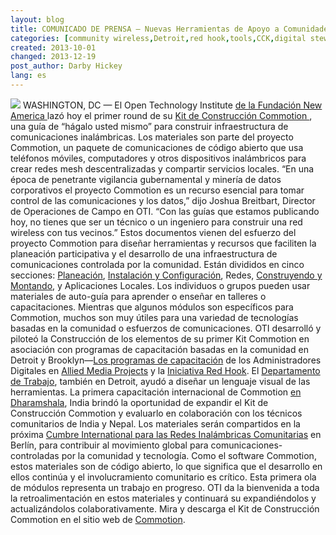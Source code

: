 ```yaml
---
layout: blog
title: COMUNICADO DE PRENSA – Nuevas Herramientas de Apoyo a Comunidades para Construir su Propia Infraestructura de Comunicación Inalámbrica
categories: [community wireless,Detroit,red hook,tools,CCK,digital stewards]
created: 2013-10-01
changed: 2013-12-19
post_author: Darby Hickey
lang: es
---
```

  <img src="/files/styles/large/public/CCK_general_intro.png?itok=6eRvcgMY"/>
WASHINGTON, DC — El Open Technology Institute <a href="http://oti.newamerica.net/"> de la Fundación New America </a> lazó hoy el primer round de su <a href="https://commotionwireless.net/docs/cck"> Kit de Construcción Commotion </a>, una guía de “hágalo usted mismo” para construir infraestructura de comunicaciones inalámbricas. Los materiales son parte del proyecto Commotion, un paquete de comunicaciones de código abierto que usa teléfonos móviles, computadores y otros dispositivos inalámbricos para crear redes mesh descentralizadas y compartir servicios locales.
“En una época de penetrante vigilancia gubernamental y minería de datos corporativos el proyecto Commotion es un recurso esencial para tomar control de las comunicaciones y los datos,” dijo Joshua Breitbart, Director de Operaciones de Campo en OTI. “Con las guías que estamos publicando hoy, no tienes que ser un técnico o un ingeniero para construir una red wireless con tus vecinos.”
Estos documentos vienen del esfuerzo del proyecto Commotion para diseñar herramientas y recursos que faciliten la planeación participativa y el desarrollo de una infraestructura de comunicaciones controlada por la comunidad. Están divididos en cinco secciones: <a href="https://commotionwireless.net/docs/cck/planning">Planeación</a>, <a href="https://commotionwireless.net/docs/cck/installing-configuring">Instalación y Configuración</a>, Redes, <a href="https://commotionwireless.net/docs/cck/building-mounting">Construyendo y Montando</a>, y Aplicaciones Locales. Los individuos o grupos pueden usar materiales de auto-guía para aprender o enseñar en talleres o capacitaciones. Mientras que algunos módulos son específicos para Commotion, muchos son muy útiles para una variedad de tecnologías basadas en la comunidad o esfuerzos de comunicaciones.
OTI desarrolló y piloteó la Construcción de los elementos de su primer Kit Commotion en asociación con programas de capacitación basadas en la comunidad en Detroit y Brooklyn—<a href="https://commotionwireless.net/blog/video-community-technology-and-training">Los programas de capacitación</a> de los Administradores Digitales en <a href="http://alliedmedia.org/">Allied Media Projects</a> y la <a href="http://rhicenter.org/">Iniciativa Red Hook</a>. El <a href="http://www.theworkdept.com/">Departamento de Trabajo</a>, también en Detroit, ayudó a diseñar un lenguaje visual de las herramientas. La primera capacitación internacional de Commotion <a href="https://commotionwireless.net/blog/commotion-travels-india-first-international-workshop">en Dharamshala</a>, India brindó la oportunidad de expandir el Kit de Construcción Commotion y evaluarlo en colaboración con los técnicos comunitarios de India y Nepal. Los materiales serán compartidos en la próxima <a href="http://www.wirelesssummit.org/">Cumbre International para las Redes Inalámbricas Comunitarias</a> en Berlín, para contribuir al movimiento global para comunicaciones-controladas por la comunidad y tecnología.
Como el software Commotion, estos materiales son de código abierto, lo que significa que el desarrollo en ellos continúa y el involucramiento comunitario es crítico. Esta primera ola de módulos representa un trabajo en progreso. OTI da la bienvenida a toda la retroalimentación en estos materiales y continuará su expandiéndolos y actualizándolos colaborativamente. Mira y descarga el Kit de Construcción Commotion en el sitio web de <a href="http://commotionwireless.net/docs/cck">Commotion</a>.
 

